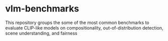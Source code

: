# vlm-benchmarks
This repository groups the some of the most common benchmarks to evaluate CLIP-like models on compositionality, out-of-distribution detection, scene understanding, and fairness 
